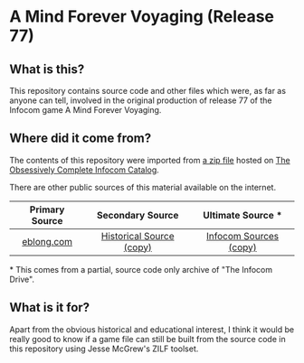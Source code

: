 # A Mind Forever Voyaging (Release 77)

## What is this?

This repository contains source code and other files which were, as far as anyone can tell, involved in the original production of release 77 of the Infocom game A Mind Forever Voyaging.

## Where did it come from?

The contents of this repository were imported from [a zip file](https://eblong.com/infocom/sources/amfv-r77.zip) hosted on [The Obsessively Complete Infocom Catalog](https://eblong.com/infocom/).

There are other public sources of this material available on the internet.

| Primary Source    | Secondary Source           | Ultimate Source *        |
|:-----------------:|:--------------------------:|:------------------------:|
|      [eblong.com] | [Historical Source (copy)] | [Infocom Sources (copy)] |

[eblong.com]: https://eblong.com/infocom/sources/amfv-r77.zip
[Historical Source (copy)]: https://github.com/zil-legacy/amfv-historicalsource/tree/c7d6edc25a72387beb17b56a2775ffed2d4da027
[Infocom Sources (copy)]: https://github.com/zil-legacy/infocom-sources/tree/master/development/old/s5/r77

\* This comes from a partial, source code only archive of "The Infocom Drive".

## What is it for?

Apart from the obvious historical and educational interest, I think it would be really good to know if a game file can still be built from the source code in this repository using Jesse McGrew's ZILF toolset.
